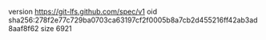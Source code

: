 version https://git-lfs.github.com/spec/v1
oid sha256:278f2e77c729ba0703ca63197cf2f0005b8a7cb2d455216ff42ab3ad8aaf8f62
size 6921

